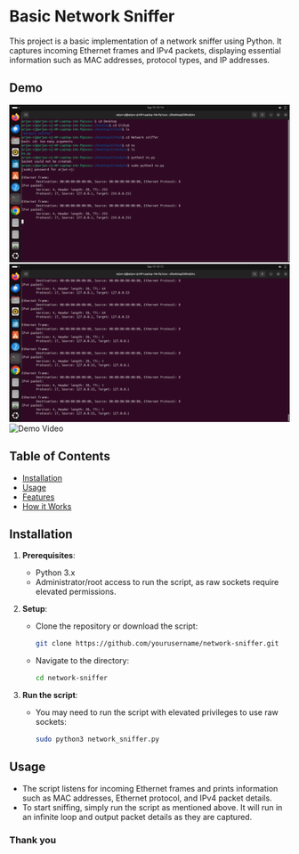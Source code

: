 # Basic Network Sniffer

This project is a basic implementation of a network sniffer using Python. It captures incoming Ethernet frames and IPv4 packets, displaying essential information such as MAC addresses, protocol types, and IP addresses.
## Demo
![Demo Image](img1.png)
![Demo Image](img2.png)
![Demo Video](demo.web)


## Table of Contents
- [Installation](#installation)
- [Usage](#usage)
- [Features](#features)
- [How it Works](#how-it-works)

## Installation

1. **Prerequisites**: 
    - Python 3.x
    - Administrator/root access to run the script, as raw sockets require elevated permissions.

2. **Setup**:
   - Clone the repository or download the script:
     ```bash
     git clone https://github.com/yourusername/network-sniffer.git
     ```
   - Navigate to the directory:
     ```bash
     cd network-sniffer
     ```

3. **Run the script**:
   - You may need to run the script with elevated privileges to use raw sockets:
     ```bash
     sudo python3 network_sniffer.py
     ```

## Usage

- The script listens for incoming Ethernet frames and prints information such as MAC addresses, Ethernet protocol, and IPv4 packet details.
- To start sniffing, simply run the script as mentioned above. It will run in an infinite loop and output packet details as they are captured.

### Thank you


